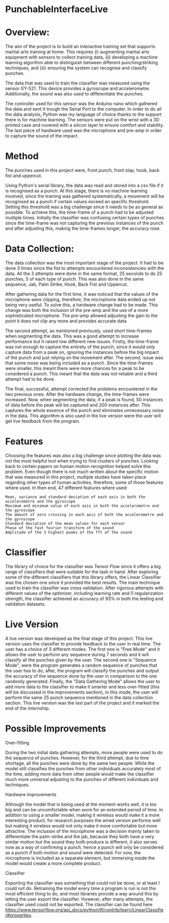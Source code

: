 # PunchableInterfaceLive


# Overview:

The aim of the project is to build an interactive training set that supports martial arts training at home. This requires (i) augmenting martial arts equipment with sensors to collect training data, (ii) developing a machine learning algorithm able to distinguish between different punching/striking techniques, and (iii) ensuring the system can recognise and classify punches.

The data that was used to train the classifier was measured using the sensor GY-521. This device provides a gyroscope and accelerometre. Additionally, the sound was also used to differentiate the punches. 


The controller used for this sensor was the Arduino nano which gathered the data and sent it trough the Serial Port to the computer. In order to do all the data analysis, Python was my language of choice thanks to the support there is for machine learning. The sensors were put on the wrist with a 3D printed case and covered with a silicon layer to ensure comfort and stability. The last piece of hardware used was the microphone and pre-amp in order to capture the sound of the impact.
# Method

The punches used in this project were, front punch, front slap, hook, back fist and uppercut.

Using Python's serial library, the data was read and stored into a csv file if it is recognised as a punch. At this stage, there is no machine learning involved, since the training was gathered systematically, a movement will be recognised as a punch if certain values exceed an specific threshold. Setting this threshold was a big challenge since it needs to be as general as possible. To achieve this, the time-frame of a punch had to be adjusted multiple times. Initially the classifier was confusing certain types of punches since the time-frame was not capturing the previous instances of the punch and after adjusting this, making the time-frames longer, the accuracy rose.

# Data Collection:

The data collection was the most important stage of the project. It had to be done 3 times since the fist to attempts encountered inconsistencies with the data. All the 3 attempts were done in the same format, 25 seconds to do 25 punches, 5 of each type of punch. This was also done in the same sequence; Jab, Palm Strike, Hook, Back Fist and Uppercut.

After gathering data for the first time, it was noticed that the values of the microphone were clipping, therefore, the microphone data ended up not being very useful.  To solve this, a hardware change had to be made. This change was both the inclusion of the pre-amp and the use of a more sophisticated microphone. The pre-amp allowed adjusting the gain to the point it does not clip any more and provides accurate data.

The second attempt, as mentioned previously, used short time-frames when segmenting the data. This was a good attempt to increase performance but it raised tow different new issues. Firstly, the time-frame was not enough to capture the entirety of the punch, since it would only capture data from a peak on, ignoring the instances before the big impact of the punch and just relying on the movement after. The second, issue was that some noise was being included as a punch. Since the time-frames were smaller, this meant there were more chances for a peak to be considered a punch. This meant that the data was not reliable and a third attempt had to be done.

The final, successful, attempt corrected the problems encountered in the two previous ones. After the hardware change, the time-frames were increased. Now, when segmenting the data, if a peak is found, 50 instances of data before the peak will be captured and 200 instances after. This captures the whole essence of the punch and eliminates unnecessary noise in the data. This algorithm is also used in the live version were the user will get live feedback from the program.

# Features

Choosing the features was also a big challenge since plotting the data was not the most helpful tool when trying to find clusters of punches. Looking back to certain papers on human motion recognition helped solve this problem. Even though there is not much written about the specific motion that was measured in this project, multiple studies have taken place regarding other types of human activities, therefore, some of those features where used. In then end, 47 different features where used:

    Mean, variance and standard deviation of each axis in both the accelerometre and the gyroscope
    Maximum and minimum value of each axis in both the accelerometre and the gyroscope
    The amount of zero crossing in each axis of both the accelerometre and the gyroscope
    Standard deviation of the mean values for each sensor
    Phase of the fast fourier transform of the sound
    Amplitude of the 3 highest peaks of the fft of the sound

# Classifier

The library of choice for the classifier was Tensor Flow since it offers a big range of classifiers that were suitable for the task in hand. After exploring some of the different classifiers that this library offers, the Linear Classifier was the chosen one since it provided the best results. The main technique used to train the classifier was cross validation. After rigorous attempts with different values of the optimizer, including learning rate and l1 regularization strength, the classifier achieved an accuracy of 93% in both the testing and validation datasets.

# Live Version

A live version was developed as the final stage of this project. This live version uses the classifier to provide feedback to the user in real time. The user has a choice of 3 different modes. The first one is "Free Mode" and it allows the user to perform any sequence during 7 seconds and it will classify all the punches given by the user. The second one is "Sequence Mode", were the program generates a random sequence of punches that the user has to do, after, the program will classify the punches and output the accuracy of the sequence done by the user in comparison to the one randomly generated. Finally, the "Data Gathering Mode" allows the user to add more data to the classifier to make it smarter and less over-fitted (this will be discussed in the improvements section), in this mode, the user will perform the same 25 punch sequence mentioned in the data collection section. This live version was the last part of the project and it marked the end of the internship.

# Possible Improvements

Over-fitting

During the two initial data gathering attempts, more people were used to do the sequence of punches. However, for the third attempt, due to time shortage, all the punches were done by the same two people. While the model still classifies the punches from other individuals accurately most of the time, adding more data from other people would make the classifier much more universal adjusting to the punches of different individuals and techniques.

Hardware improvements

Although the model that is being used at the moment works well, it is too big and can be uncomfortable when wore for an extended period of time. In addition to using a smaller model, making it wireless would make it a more interesting product, for research purposes the wired version performs well but making it wireless would not only make it more comfortable but more attractive. The inclusion of the microphone was a decision mainly taken to differentiate the palm-strike and the jab, because they both have a very similar motion but the sound they both produce is different, it also serves now as a way of confirming a punch, hence a punch will only be considered as a punch if both motion and sound were detected. For now, the microphone is included as a separate element, but immersing inside the model would create a more complete product.

Classifier

Exporting the classifier was something that could not be done, or at least I could not do. Retraining the model every time a program is run is not the most efficient thing to do, and most libraries provide a way around this by letting the user export the classifier. However, after many attempts, the classifier used could not be exported. The classifier can be found here https://www.tensorflow.org/api_docs/python/tf/contrib/learn/LinearClassifier#properties.

